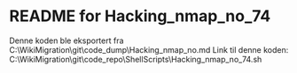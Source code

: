 # README for Hacking_nmap_no_74
Denne koden ble eksportert fra C:\WikiMigration\git\code_dump\Hacking_nmap_no.md
Link til denne koden: C:\WikiMigration\git\code_repo\ShellScripts\Hacking_nmap_no_74.sh
